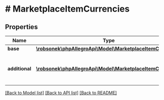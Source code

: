 # # MarketplaceItemCurrencies

## Properties

Name | Type | Description | Notes
------------ | ------------- | ------------- | -------------
**base** | [**\robsonek\phpAllegroApi\Model\MarketplaceItemCurrency**](MarketplaceItemCurrency.md) |  | [optional]
**additional** | [**\robsonek\phpAllegroApi\Model\MarketplaceItemCurrency[]**](MarketplaceItemCurrency.md) | List of other currencies available for that marketplace | [optional]

[[Back to Model list]](../../README.md#models) [[Back to API list]](../../README.md#endpoints) [[Back to README]](../../README.md)
